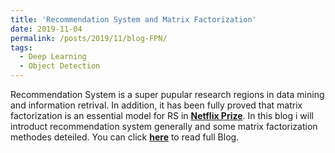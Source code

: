 ```yaml
---
title: 'Recommendation System and Matrix Factorization'
date: 2019-11-04
permalink: /posts/2019/11/blog-FPN/
tags:
  - Deep Learning
  - Object Detection
---
```


Recommendation System is a super pupular research regions in data mining and information retrival. In addition, it has been fully proved that matrix factorization is an essential model for RS in [**Netflix Prize**](https://www.netflixprize.com/). In this blog i will introduct recommendation system generally and some matrix factorization methodes deteiled. You can click [**here**](https://zhuanlan.zhihu.com/p/53648248) to read full Blog.
